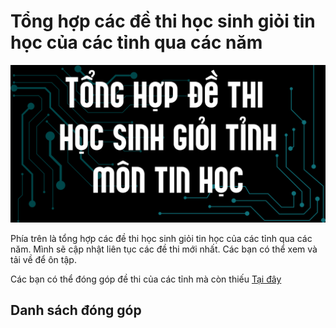 # Tổng hợp các đề thi học sinh giỏi tin học của các tỉnh qua các năm

<p align="center"> <img src="https://github.com/zukahai/HaiZuka/blob/master/Images/provincial-informatics-exam-questions.png" alt="bg" /> </p>

Phía trên là tổng hợp các đề thi học sinh giỏi tin học của các tỉnh qua các năm. Mình sẽ cập nhật liên tục các đề thi mới nhất. Các bạn có thể xem và tải về để ôn tập.

Các bạn có thể đóng góp đề thi của các tỉnh mà còn thiếu [Tại đây](https://forms.gle/AeP6nuRsy4whT1rF7)

## Danh sách đóng góp

